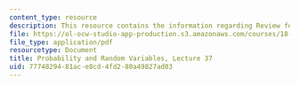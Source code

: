 ```yaml
---
content_type: resource
description: This resource contains the information regarding Review for Final Exam.
file: https://ol-ocw-studio-app-production.s3.amazonaws.com/courses/18-440-probability-and-random-variables-spring-2014/7774829481ace8cd4fd280a49827ad03_MIT18_440S14_Lecture37.pdf
file_type: application/pdf
resourcetype: Document
title: Probability and Random Variables, Lecture 37
uid: 77748294-81ac-e8cd-4fd2-80a49827ad03
---
```

